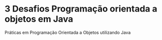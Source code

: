 # 3 Desafios Programação orientada a objetos em Java
Práticas em Programação Orientada a Objetos utilizando Java
